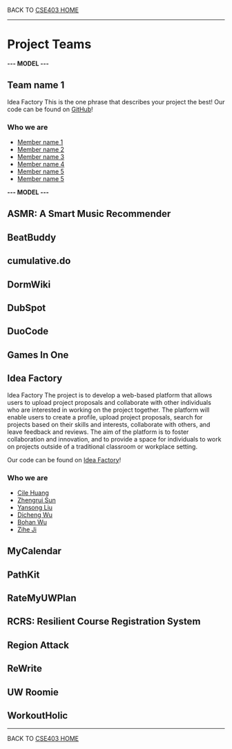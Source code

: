 BACK TO [CSE403 HOME](README.md)

---

# Project Teams

**--- MODEL ---**

## Team name 1
Idea Factory
This is the one phrase that describes your project the best!
Our code can be found on [GitHub](https://github.com/zhengruisun/IdeaFactory)!

### Who we are

  - [Member name 1](https://calebhuangsea.github.io./)
  - [Member name 2](https://myhomepage.me)
  - [Member name 3](https://myhomepage.me)
  - [Member name 4](https://myhomepage.me)
  - [Member name 5](https://myhomepage.me)
  - [Member name 5](https://myhomepage.me)

**--- MODEL ---**

## ASMR: A Smart Music Recommender

## BeatBuddy

## cumulative.do

## DormWiki

## DubSpot

## DuoCode

## Games In One

## Idea Factory
Idea Factory
The project is to develop a web-based platform that allows users to upload project proposals and collaborate with other individuals who are interested in working on the project together. The platform will enable users to create a profile, upload project proposals, search for projects based on their skills and interests, collaborate with others, and leave feedback and reviews. The aim of the platform is to foster collaboration and innovation, and to provide a space for individuals to work on projects outside of a traditional classroom or workplace setting.

Our code can be found on [Idea Factory](https://github.com/zhengruisun/IdeaFactory)!

### Who we are

  - [Cile Huang](https://github.com/calebhuangsea)
  - [Zhengrui Sun](https://github.com/zhengruisun)
  - [Yansong Liu](https://github.com/nitrolys)
  - [Dicheng Wu](https://github.com/YukihoK20)
  - [Bohan Wu](https://github.com/bohanw16)
  - [Zihe Ji](https://github.com/Kuro1Fury)

## MyCalendar

## PathKit

## RateMyUWPlan

## RCRS: Resilient Course Registration System

## Region Attack

## ReWrite

## UW Roomie

## WorkoutHolic

---

BACK TO [CSE403 HOME](README.md)
